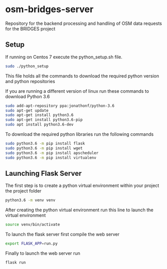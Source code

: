 # osm-bridges-server
Repository for the backend processing and handling of OSM data requests for the BRIDGES project

## Setup
If running on Centos 7 execute the python_setup.sh file.
```bash
sudo ./python_setup
```
This file holds all the commands to download the required python version and python repositories

If you are running a different version of linux run these commands to download Python 3.6
```bash
sudo add-apt-repository ppa:jonathonf/python-3.6
sudo apt-get update
sudo apt-get install python3.6
sudo apt-get install python3.6-pip
sudo apt install python3.6-dev
```
To download the required python libraries run the following commands
```bash
sudo python3.6 -m pip install flask
sudo python3.6 -m pip install wget
sudo python3.6 -m pip install apscheduler
sudo python3.6 -m pip install virtualenv
```

## Launching Flask Server
The first step is to create a python virtual environment within your project the project folder
```bash
python3.6 -m venv venv
```

After creating the python virtual environment run this line to launch the virtual environment
```bash
source venv/bin/activate
```

To launch the flask server first compile the web server
```bash
export FLASK_APP=run.py
```

Finally to launch the web server run 
```bash
flask run
```
